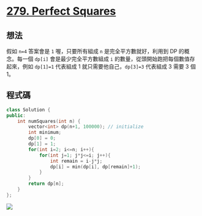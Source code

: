 # [279. Perfect Squares](https://leetcode.com/problems/perfect-squares/)

## 想法
假如 `n=4` 答案會是 `1` 喔，只要所有組成 `n` 是完全平方數就好，利用到 DP 的概念。每一個 `dp[i]` 會是最少完全平方數組成 `i` 的數量，從頭開始跑把每個數值存起來，例如 `dp[1]=1` 代表組成 1 就只需要他自己，`dp[3]=3` 代表組成 3 需要 3 個 1。


## 程式碼
```cpp
class Solution {
public:
    int numSquares(int n) {
        vector<int> dp(n+1, 100000); // initialize
        int minimum;
        dp[0] = 0;
        dp[1] = 1;
        for(int i=2; i<=n; i++){
            for(int j=1; j*j<=i; j++){
                int remain = i-j*j;
                dp[i] = min(dp[i], dp[remain]+1);
            }
        }
        return dp[n];
    }
};
```
![](https://imgur.com/xKYanEY.png)